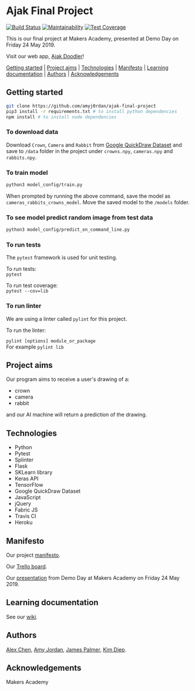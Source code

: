 # Ajak Final Project

[![Build Status](https://travis-ci.com/jpalmerr/ajak-final-project.svg?branch=master)](https://travis-ci.com/jpalmerr/ajak-final-project)
[![Maintainability](https://api.codeclimate.com/v1/badges/a99a88d28ad37a79dbf6/maintainability)](https://codeclimate.com/github/codeclimate/codeclimate/maintainability)
[![Test Coverage](https://api.codeclimate.com/v1/badges/a99a88d28ad37a79dbf6/test_coverage)](https://codeclimate.com/github/codeclimate/codeclimate/test_coverage)

This is our final project at Makers Academy, presented at Demo Day on Friday 24 May 2019.

Visit our web app, [Ajak Doodler](https://ajak-doodler.herokuapp.com/)!

[Getting started](#getting-started) | [Project aims](#project-aims) | [Technologies](#technologies) | [Manifesto](#manifesto) |  [Learning documentation](#learning-documentation) | [Authors](#authors) | [Acknowledgements](#acknowledgements)

## Getting started

```bash
git clone https://github.com/amyj0rdan/ajak-final-project
pip3 install -r requirements.txt # to install python dependencies
npm install # to install node dependencies
```

### To download data

Download `Crown`, `Camera` and `Rabbit` from [Google QuickDraw Dataset](https://console.cloud.google.com/storage/browser/quickdraw_dataset/full/numpy_bitmap) and save to `/data` folder in the project under `crowns.npy`, `cameras.npy` and `rabbits.npy`.

### To train model

```bash
python3 model_config/train.py
```

When prompted by running the above command, save the model as `cameras_rabbits_crowns_model`.
Move the saved model to the `/models` folder.

### To see model predict random image from test data

```bash
python3 model_config/predict_on_command_line.py
```

### To run tests

The `pytest` framework is used for unit testing.

To run tests:     
`pytest`

To run test coverage:     
`pytest --cov=lib`

### To run linter

We are using a linter called `pylint` for this project.

To run the linter:    

`pylint [options] module_or_package`     
For example `pylint lib`

## Project aims

Our program aims to receive a user's drawing of a:
- crown
- camera
- rabbit

and our AI machine will return a prediction of the drawing.

## Technologies

- Python
- Pytest
- Splinter
- Flask
- SKLearn library
- Keras API
- TensorFlow
- Google QuickDraw Dataset
- JavaScript
- jQuery
- Fabric JS
- Travis CI
- Heroku

## Manifesto

Our project [manifesto](https://github.com/amyj0rdan/ajak-final-project/blob/master/manifesto.md).

Our [Trello board](https://trello.com/b/SAOvMM1v/ajak).

Our [presentation](https://docs.google.com/presentation/d/1GTJL6hVxDfipjO8MemxPloK68e03wOtJmxCWNDJeYpY/edit?usp=sharing) from Demo Day at Makers Academy on Friday 24 May 2019.

## Learning documentation

See our [wiki](https://github.com/jpalmerr/ajak-final-project/wiki).

## Authors

[Alex Chen](https://github.com/alexanderchen6), [Amy Jordan](https://github.com/amyj0rdan), [James Palmer](https://github.com/jpalmerr), [Kim Diep](https://github.com/kimdiep).

## Acknowledgements

Makers Academy
